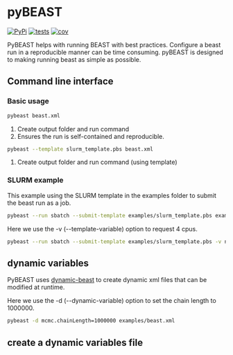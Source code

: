 # pyBEAST

[![PyPi](https://img.shields.io/pypi/v/pybeast.svg)](https://pypi.org/project/pybeast/)
[![tests](https://github.com/Wytamma/pybeast/actions/workflows/test.yml/badge.svg)](https://github.com/Wytamma/pybeast/actions/workflows/test.yml)
[![cov](https://codecov.io/gh/Wytamma/pybeast/branch/master/graph/badge.svg)](https://codecov.io/gh/Wytamma/pybeast)

PyBEAST helps with running BEAST with best practices. Configure a beast run in a reproducible manner can be time consuming. pyBEAST is designed to making running beast as simple as possible. 

## Command line interface

### Basic usage 

```bash
pybeast beast.xml
```

1. Create output folder and run command
2. Ensures the run is self-contained and reproducible.


```bash
pybeast --template slurm_template.pbs beast.xml
```
1. Create output folder and run command (using template)


### SLURM example 

This example using the SLURM template in the examples folder to submit the beast run as a job.

```bash
pybeast --run sbatch --submit-template examples/slurm_template.pbs examples/beast.xml
```

Here we use the -v (--template-variable) option to request 4 cpus. 
```bash
pybeast --run sbatch --submit-template examples/slurm_template.pbs -v ncpus=4 exmaples/beast.xml
```

## dynamic variables

PyBEAST uses [dynamic-beast]() to create dynamic xml files that can be modified at runtime. 

Here we use the -d (--dynamic-variable) option to set the chain length to 1000000. 

```bash
pybeast -d mcmc.chainLength=1000000 examples/beast.xml
```

## create a dynamic variables file 
